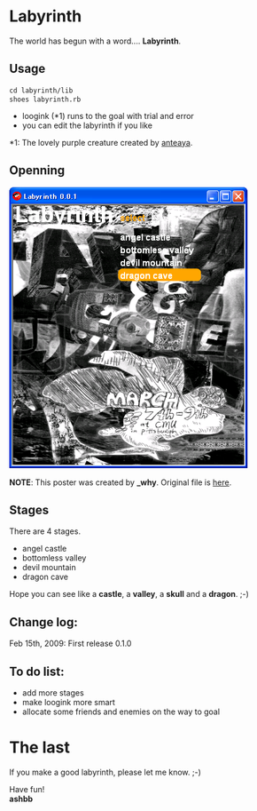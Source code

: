 Labyrinth
=========

The world has begun with a word.... **Labyrinth**.

Usage
-----
	cd labyrinth/lib
	shoes labyrinth.rb

- loogink (*1) runs to the goal with trial and error
- you can edit the labyrinth if you like

\*1: The lovely purple creature created by [anteaya](http://anteaya.github.com/).


Openning
--------
![labyrinth-opening.png](http://github.com/ashbb/labyrinth/raw/master/imgs/labyrinth-opening.png)

**NOTE**: This poster was created by **\_why**. Original file is [here](http://hackety.org/images/art-and-code-collage.png).

Stages
------
There are 4 stages.
- angel castle
- bottomless valley
- devil mountain
- dragon cave

Hope you can see like a **castle**, a **valley**, a **skull** and a **dragon**. ;-)

Change log:
-----------
Feb 15th, 2009: First release 0.1.0 

To do list:
-----------
- add more stages
- make loogink more smart
- allocate some friends and enemies on the way to goal

The last
========
If you make a good labyrinth, please let me know. ;-)

Have fun! <br>
**ashbb**